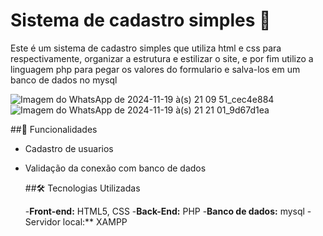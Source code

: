 # Sistema de cadastro simples 📝

Este é um sistema de cadastro simples que utiliza html e css para respectivamente, organizar a estrutura e estilizar o site, e por fim utilizo a linguagem php para 
pegar os valores do formulario e salva-los em um banco de dados no mysql

![Imagem do WhatsApp de 2024-11-19 à(s) 21 09 51_cec4e884](https://github.com/user-attachments/assets/5df94dbf-bfc6-480a-b6a2-32205ef220d6)
![Imagem do WhatsApp de 2024-11-19 à(s) 21 21 01_9d67d1ea](https://github.com/user-attachments/assets/95acb97c-b555-401b-98fa-237abbce4070)

##🚀 Funcionalidades

- Cadastro de usuarios
- Validação da conexão com banco de dados

  ##🛠️ Tecnologias Utilizadas

  -**Front-end:** HTML5, CSS
  -**Back-End:** PHP
  -**Banco de dados:** mysql
  -Servidor local:** XAMPP 
